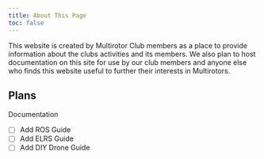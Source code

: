 ```yaml
---
title: About This Page
toc: false
---
```


This website is created by Multirotor Club members as a place to provide information about the clubs activities and its members. We also plan to host documentation on this site for use by our club members and anyone else who finds this website useful to further their interests in Multirotors.

## Plans

Documentation

- [ ] Add ROS Guide
- [ ] Add ELRS Guide
- [ ] Add DIY Drone Guide

